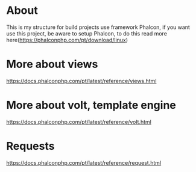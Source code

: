 # About
This is my structure for build projects use framework Phalcon, if you want use this project, be aware to setup Phalcon, to do this read more here(https://phalconphp.com/pt/download/linux)

# More about views
https://docs.phalconphp.com/pt/latest/reference/views.html

# More about volt, template engine
https://docs.phalconphp.com/pt/latest/reference/volt.html

# Requests
https://docs.phalconphp.com/pt/latest/reference/request.html